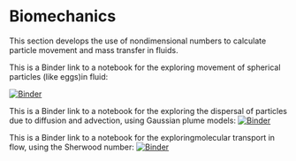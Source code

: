 # Biomechanics
This section develops the use of nondimensional numbers to calculate particle movement and mass transfer in fluids.


This is a Binder link to a notebook for the exploring movement of spherical particles (like eggs)in fluid:

[![Binder](https://mybinder.org/badge_logo.svg)](https://mybinder.org/v2/gh/seastate/qlb-notebooks/main?labpath=RS1.ipynb)

This is a Binder link to a notebook for the exploring the dispersal of particles due to diffusion and advection, using Gaussian plume models:
[![Binder](https://mybinder.org/badge_logo.svg)](https://mybinder.org/v2/gh/seastate/qlb-notebooks/main?labpath=RS2.ipynb)


This is a Binder link to a notebook for the exploringmolecular transport in flow, using the Sherwood number:
[![Binder](https://mybinder.org/badge_logo.svg)](https://mybinder.org/v2/gh/seastate/qlb-notebooks/main?labpath=RS3.ipynb)

